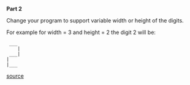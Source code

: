 **Part 2**

Change your program to support variable width or height of the digits. 

For example for width = 3 and height = 2 the digit 2 will be:
```
 ___
    |
 ___|
|
|___
```

[source](http://codingdojo.org/kata/NumberToLCD/)
